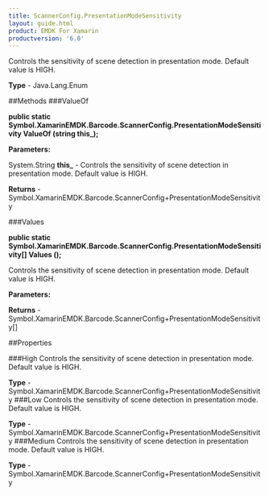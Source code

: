 ```yaml
---
title: ScannerConfig.PresentationModeSensitivity
layout: guide.html
product: EMDK For Xamarin 
productversion: '6.0' 
---
```

Controls the sensitivity of scene detection in presentation mode. Default value is HIGH.

**Type** - Java.Lang.Enum

##Methods
###ValueOf

**public static Symbol.XamarinEMDK.Barcode.ScannerConfig.PresentationModeSensitivity ValueOf (string this_);**



**Parameters:**

System.String **this_**  - Controls the sensitivity of scene detection in presentation mode. Default value is HIGH.

**Returns** - Symbol.XamarinEMDK.Barcode.ScannerConfig+PresentationModeSensitivity

###Values

**public static Symbol.XamarinEMDK.Barcode.ScannerConfig.PresentationModeSensitivity[] Values ();**

Controls the sensitivity of scene detection in presentation mode. Default value is HIGH.

**Parameters:**

**Returns** - Symbol.XamarinEMDK.Barcode.ScannerConfig+PresentationModeSensitivity[]

##Properties

###High
Controls the sensitivity of scene detection in presentation mode. Default value is HIGH.

**Type** - Symbol.XamarinEMDK.Barcode.ScannerConfig+PresentationModeSensitivity
###Low
Controls the sensitivity of scene detection in presentation mode. Default value is HIGH.

**Type** - Symbol.XamarinEMDK.Barcode.ScannerConfig+PresentationModeSensitivity
###Medium
Controls the sensitivity of scene detection in presentation mode. Default value is HIGH.

**Type** - Symbol.XamarinEMDK.Barcode.ScannerConfig+PresentationModeSensitivity
